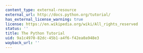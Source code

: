 ```yaml
---
content_type: external-resource
external_url: http://docs.python.org/tutorial/
has_external_license_warning: true
license: https://en.wikipedia.org/wiki/All_rights_reserved
status: ''
title: The Python Tutorial
uid: 9a1c4970-82dc-45b1-a4f6-f42ea0a948e3
wayback_url: ''
---
```

